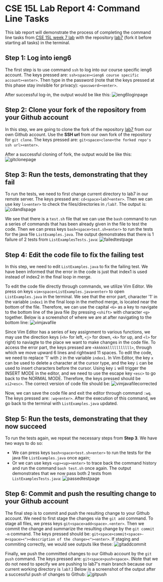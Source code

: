 # CSE 15L Lab Report 4: Command Line Tasks
This lab report will demonstrate the process of completing the command line tasks from [CSE 15L week 7 lab](https://ucsd-cse15l-s23.github.io/week/week7/#lab-tasks---doing-it-all-from-the-command-line) with the repository [lab7](https://github.com/ucsd-cse15l-s23/lab7) (fork it before starting all tasks) in the terminal.

## Step 1: Log into ieng6
The first step is to use command `ssh` to log into our course specific ieng6 account. The keys pressed are:
`ssh<space><ieng6 course specific account><enter>`. Then type in the password (note that the keys pressed at this phase stay invisible for privacy): `<password><enter>`.

After successful log-in, the output would be like this:
![ieng6loginpage](lab4_ieng6loginpage.png)

## Step 2: Clone your fork of the repository from your Github account
In this step, we are going to clone the fork of the repository [lab7](https://github.com/ucsd-cse15l-s23/lab7) from our own Github account. Use the **SSH url** from our own fork of the repository for `git clone`. The keys pressed are: `git<space>clone<the forked repo's ssh url><enter>`. 

After a successful cloning of fork, the output would be like this:
![gitclonepage](lab4_redo_step2.png)

## Step 3: Run the tests, demonstrating that they fail
To run the tests, we need to first change current directory to lab7 in our remote server. The keys pressed are: `cd<space>lab7<enter>`. Then we can use key `ls<enter>` to check the files/directories in `/lab7`. The output is:
![cdandlspage](lab4_cdandlspage.png)

We see that there is a `test.sh` file that we can use the `bash` command to run a series of commands that has been already given in the file to test the code. Then we can press keys `bash<space>test.sh<enter>` to run the tests for the java file `ListExamples.java`. The output demonstrates that there is 1 failure of 2 tests from `ListExamplesTests.java`:
![failedtestpage](lab4_failedtestpage.png)

## Step 4: Edit the code file to fix the failing test
In this step, we need to edit `ListExamples.java` to fix the failing test. We have been informed that the error in the code is just that index1 is used instead of index2 in the final loop in merge.

To edit the code file directly through commands, we utilize Vim Editor. We press on keys `vim<space>ListExamples.java<enter>` to open `ListExamples.java` in the terminal. We see that the error part, character '1' in the variable `index1` in the final loop in the method merge, is located near the bottom of the file. Therefore, we can use the capital `<G>` as a key to navigate to the bottom line of the java file (by pressing `<shift>` with character `<g>` together. Below is a screenshot of where we are at after navigating to the bottom line:
![vimjavafile](lab4_redo_step4.png)

Since Vim Editor has a series of key assignment to various functions, we may use the direction keys (`<h>` for left, `<j>` for down, `<k>` for up, and `<l>` for right) to naviagte to the place we want to make changes in the code file. To access the error part, the keys pressed are `<kkkkkklllllllllll>`, through which we move upward 6 lines and rightward 11 spaces. To edit the code, we need to replace '1' with `2` in the variable `index1`. In Vim Editor, the key `x` can be used to delete a character at the cursor type, and the key `i` can be used to insert characters before the cursor. Using key `i` will trigger the INSERT MODE in the editor, and we need to use the escape key `<esc>` to go back to the NORMAL MODE. Therefore, the keys pressed should be `xi2<esc>`. The correct version of code file should be:
![vimjavafilecorrected](lab4_vimjavafilecorrected.png)

Now, we can save the code file and exit the editor through command `:wq`. The keys pressed are: `:wq<enter>`. After the execution of this command, we go back to the terminal with `ListExamples.java` updated.

## Step 5: Run the tests, demonstrating that they now succeed
To run the tests again, we repeat the necessary steps from **Step 3**. We have two ways to do so:
- We can press keys `bash<space>test.sh<enter>` to run the tests for the java file `ListExamples.java` once again;
- Or we can use keys `<up><up><enter>` to trace back the command history and run the command `bash test.sh` once again.
The output demonstrates that we now pass both 2 tests from `ListExamplesTests.java`:
![passedtestpage](lab4_passedtestpage.png)

## Step 6: Commit and push the resulting change to your Github account
The final step is to commit and push the resulting change to your Github account. We need to first stage the changes via the `git add` command. To stage all files, we press keys `git<space>add<space>.<enter>`. Then we commit the change and summarize the resulting change by the `git commit -m` command. The keys pressed should be: `git<space>commit<space>-m<space><"><description of the change><"><enter>`. If staging and commiting correctly, we would see outputs like these:
![gitaddcommit](lab4_redo_step6_1.png)

Finally, we push the committed changes to our Github account by the `git push` command. The keys pressed are: `git<space>push<space>`. (Note that we do not need to specify we are pushing to lab7's main branch because our current working directory is `lab7`.) Below is a screenshot of the output after a successful push of changes to Github:
![gitpush](lab4_redo_step6_2.png)
